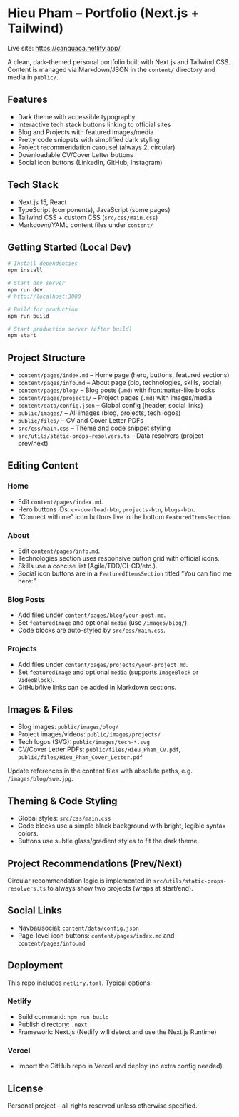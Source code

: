 # Hieu Pham – Portfolio (Next.js + Tailwind)

Live site: https://canquaca.netlify.app/

A clean, dark-themed personal portfolio built with Next.js and Tailwind CSS. Content is managed via Markdown/JSON in the `content/` directory and media in `public/`.

## Features

- Dark theme with accessible typography
- Interactive tech stack buttons linking to official sites
- Blog and Projects with featured images/media
- Pretty code snippets with simplified dark styling
- Project recommendation carousel (always 2, circular)
- Downloadable CV/Cover Letter buttons
- Social icon buttons (LinkedIn, GitHub, Instagram)

## Tech Stack

- Next.js 15, React
- TypeScript (components), JavaScript (some pages)
- Tailwind CSS + custom CSS (`src/css/main.css`)
- Markdown/YAML content files under `content/`

## Getting Started (Local Dev)

```bash
# Install dependencies
npm install

# Start dev server
npm run dev
# http://localhost:3000

# Build for production
npm run build

# Start production server (after build)
npm start
```

## Project Structure

- `content/pages/index.md` – Home page (hero, buttons, featured sections)
- `content/pages/info.md` – About page (bio, technologies, skills, social)
- `content/pages/blog/` – Blog posts (`.md`) with frontmatter-like blocks
- `content/pages/projects/` – Project pages (`.md`) with images/media
- `content/data/config.json` – Global config (header, social links)
- `public/images/` – All images (blog, projects, tech logos)
- `public/files/` – CV and Cover Letter PDFs
- `src/css/main.css` – Theme and code snippet styling
- `src/utils/static-props-resolvers.ts` – Data resolvers (project prev/next)

## Editing Content

### Home
- Edit `content/pages/index.md`.
- Hero buttons IDs: `cv-download-btn`, `projects-btn`, `blogs-btn`.
- “Connect with me” icon buttons live in the bottom `FeaturedItemsSection`.

### About
- Edit `content/pages/info.md`.
- Technologies section uses responsive button grid with official icons.
- Skills use a concise list (Agile/TDD/CI-CD/etc.).
- Social icon buttons are in a `FeaturedItemsSection` titled “You can find me here:”.

### Blog Posts
- Add files under `content/pages/blog/your-post.md`.
- Set `featuredImage` and optional `media` (use `/images/blog/`).
- Code blocks are auto-styled by `src/css/main.css`.

### Projects
- Add files under `content/pages/projects/your-project.md`.
- Set `featuredImage` and optional `media` (supports `ImageBlock` or `VideoBlock`).
- GitHub/live links can be added in Markdown sections.

## Images & Files

- Blog images: `public/images/blog/`
- Project images/videos: `public/images/projects/`
- Tech logos (SVG): `public/images/tech-*.svg`
- CV/Cover Letter PDFs: `public/files/Hieu_Pham_CV.pdf`, `public/files/Hieu_Pham_Cover_Letter.pdf`

Update references in the content files with absolute paths, e.g. `/images/blog/swe.jpg`.

## Theming & Code Styling

- Global styles: `src/css/main.css`
- Code blocks use a simple black background with bright, legible syntax colors.
- Buttons use subtle glass/gradient styles to fit the dark theme.

## Project Recommendations (Prev/Next)

Circular recommendation logic is implemented in `src/utils/static-props-resolvers.ts` to always show two projects (wraps at start/end).

## Social Links

- Navbar/social: `content/data/config.json`
- Page-level icon buttons: `content/pages/index.md` and `content/pages/info.md`

## Deployment

This repo includes `netlify.toml`. Typical options:

### Netlify
- Build command: `npm run build`
- Publish directory: `.next`
- Framework: Next.js (Netlify will detect and use the Next.js Runtime)

### Vercel
- Import the GitHub repo in Vercel and deploy (no extra config needed).

## License

Personal project – all rights reserved unless otherwise specified.
